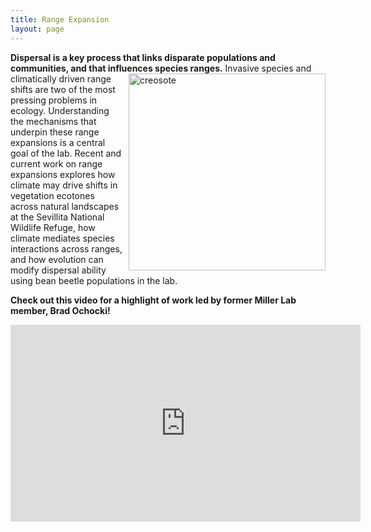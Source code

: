 ```yaml
---
title: Range Expansion
layout: page
---
```

<strong>Dispersal is a key process that links disparate populations and communities, and that influences species ranges.</strong> 
<img style="float: right; margin: 0px 0px 0px 10px;" src="{{ 'assets/images/baby_creosote.jpg' | relative_url }}" width="315" height="315" alt="creosote"  /> 
Invasive species and climatically driven range shifts are two of the most pressing problems in ecology. Understanding the mechanisms that underpin these range expansions is a central goal of the lab. 
Recent and current work on range expansions explores how climate may drive shifts in vegetation ecotones across natural 
landscapes at the Sevillita National Wildlife Refuge, how climate mediates species interactions across ranges, and how evolution can modify dispersal ability using bean beetle populations in the lab.




<strong>Check out this video for a highlight of work led by former Miller Lab member, Brad Ochocki!</strong>
<p align="center">
<iframe width="560" height="315" align="middle" src="https://www.youtube.com/embed/Afma90GhsfE" frameborder="0" allow="accelerometer; autoplay; encrypted-media; gyroscope; picture-in-picture" allowfullscreen></iframe>
</p>

